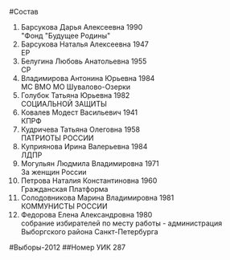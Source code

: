 #Состав
1. Барсукова Дарья Алексеевна 1990   
    "Фонд "Будущее Родины"
2. Барсукова Наталья Алексеевна 1947   
    ЕР
3. Белугина Любовь Анатольевна 1955   
    СР
4. Владимирова Антонина Юрьевна 1984   
    МС ВМО МО Шувалово-Озерки
5. Голубок Татьяна Юрьевна 1982   
    СОЦИАЛЬНОЙ ЗАЩИТЫ
6. Ковалев Модест Васильевич 1941   
    КПРФ
7. Кудричева Татьяна Олеговна 1958   
    ПАТРИОТЫ РОССИИ
8. Куприянова Ирина Валерьевна 1984   
    ЛДПР
9. Могульян Людмила Владимировна 1971   
    За женщин России
10. Петрова Наталия Константиновна 1960   
    Гражданская Платформа
11. Солодовникова Марина Владимировна 1981   
    КОММУНИСТЫ РОССИИ
12. Федорова Елена Александровна 1980   
    собрание избирателей по месту работы - администрация Выборгского района Санкт-Петербурга

#Выборы-2012
##Номер УИК
287